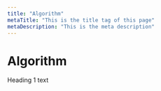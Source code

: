 ```yaml
---
title: "Algorithm"
metaTitle: "This is the title tag of this page"
metaDescription: "This is the meta description"
---
```


# Algorithm
Heading 1 text
